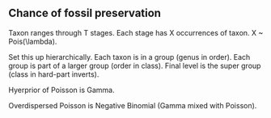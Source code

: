 Chance of fossil preservation
-----------------------------

Taxon ranges through T stages. Each stage has X occurrences of taxon.
X ~ Pois(\lambda).

Set this up hierarchically. Each taxon is in a group (genus in order). Each
group is part of a larger group (order in class). Final level is the super group
(class in hard-part inverts).

Hyerprior of Poisson is Gamma.

Overdispersed Poisson is Negative Binomial (Gamma mixed with Poisson).
